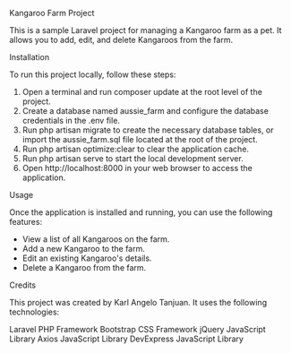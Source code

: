 Kangaroo Farm Project

This is a sample Laravel project for managing a Kangaroo farm as a pet. It allows you to add, edit, and delete Kangaroos from the farm.

Installation

To run this project locally, follow these steps:

1. Open a terminal and run composer update at the root level of the project.
2. Create a database named aussie_farm and configure the database credentials in the .env file.
3. Run php artisan migrate to create the necessary database tables, or import the aussie_farm.sql file located at the root of the project.
4. Run php artisan optimize:clear to clear the application cache.
5. Run php artisan serve to start the local development server.
6. Open http://localhost:8000 in your web browser to access the application.

Usage

Once the application is installed and running, you can use the following features:

* View a list of all Kangaroos on the farm.
* Add a new Kangaroo to the farm.
* Edit an existing Kangaroo's details.
* Delete a Kangaroo from the farm.

Credits

This project was created by Karl Angelo Tanjuan. It uses the following technologies:

Laravel PHP Framework
Bootstrap CSS Framework
jQuery JavaScript Library
Axios JavaScript Library
DevExpress JavaScript Library
